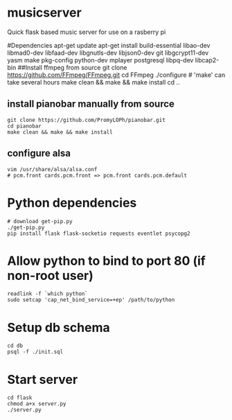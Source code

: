 musicserver
===========

Quick flask based music server for use on a rasberry pi

#Dependencies
    apt-get update
    apt-get install build-essential libao-dev libmad0-dev libfaad-dev libgnutls-dev libjson0-dev git libgcrypt11-dev yasm make pkg-config python-dev mplayer postgresql libpq-dev libcap2-bin
##Install ffmpeg from source
    git clone https://github.com/FFmpeg/FFmpeg.git
    cd FFmpeg
    ./configure
    # 'make' can take several hours
    make clean && make && make install
    cd ..
## install pianobar manually from source
    git clone https://github.com/PromyLOPh/pianobar.git
    cd pianobar
    make clean && make && make install
## configure alsa
    vim /usr/share/alsa/alsa.conf
    # pcm.front cards.pcm.front => pcm.front cards.pcm.default
# Python dependencies
    # download get-pip.py
    ./get-pip.py
    pip install flask flask-socketio requests eventlet psycopg2
# Allow python to bind to port 80 (if non-root user)
    readlink -f `which python`
    sudo setcap 'cap_net_bind_service=+ep' /path/to/python
# Setup db schema
    cd db
    psql -f ./init.sql
# Start server
    cd flask
    chmod a+x server.py
    ./server.py
